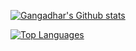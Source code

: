 [![Gangadhar's Github stats](https://github-readme-stats.vercel.app/api?username=gangadharashettypj&show_icons=true&count_private=true&include_all_commits=true)](https://github.com/gangadharashettypj)


[![Top Languages](https://github-readme-stats.vercel.app/api/top-langs/?username=gangadharashettypj&langs_count=5&langs_count=10&hide=javascript,html,CSS)](https://github.com/gangadharashettypj/github-readme-stats)
